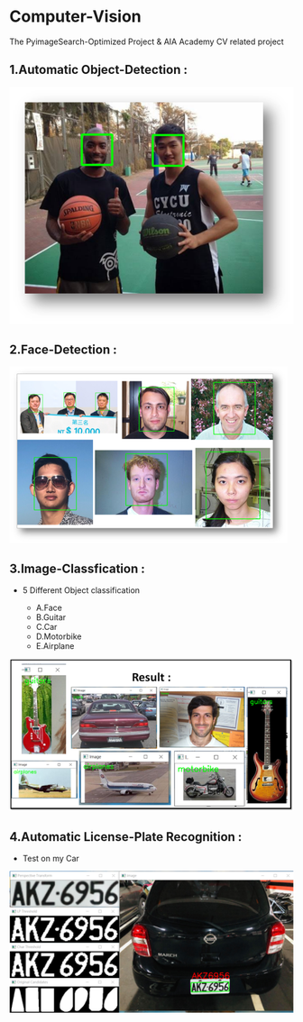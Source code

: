 # Computer-Vision

The PyimageSearch-Optimized Project & AIA Academy CV related project

##  1.Automatic Object-Detection : 

![image](data/chp_1_0_basletball.png)


## 2.Face-Detection : 

![image](data/chp_2_2_Test_Detector.png)

## 3.Image-Classfication : 

- 5 Different Object classification 

    - A.Face 
    - B.Guitar
    - C.Car
    - D.Motorbike
    - E.Airplane

![image](data/chp_4_6_Classified_Result.png)


## 4.Automatic License-Plate Recognition  :

- Test on my Car 

![image](data/Car_Label.png)

